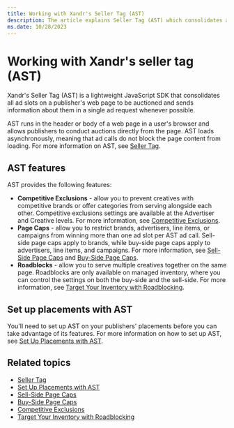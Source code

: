 ```yaml
---
title: Working with Xandr's Seller Tag (AST)
description: The article explains Seller Tag (AST) which consolidates ad slots, enabling efficient auctions. This lightweight JavaScript SDK runs asynchronously.
ms.date: 10/28/2023
---
```


# Working with Xandr's seller tag (AST)

Xandr's Seller Tag (AST) is a lightweight JavaScript SDK that consolidates all ad slots on a publisher's web page
to be auctioned and sends information about them in a single ad request whenever possible.

AST runs in the header or body of a web page in a user's browser and allows publishers to conduct auctions directly from the page. AST loads asynchronously, meaning that ad calls do not block the page content from loading. For more information on AST, see [Seller Tag](../seller-tag/seller-tag.md).

## AST features

AST provides the following features:

- **Competitive Exclusions** - allow you to prevent creatives with competitive brands or offer categories from serving alongside each other. Competitive exclusions settings are available at the Advertiser and Creative levels. For more information, see [Competitive Exclusions](competitive-exclusions.md).
- **Page Caps** - allow you to restrict brands, advertisers, line items, or campaigns from winning more than one ad slot per AST ad call. Sell-side page caps apply to brands, while buy-side page caps apply to advertisers, line items, and campaigns. For more information, see [Sell-Side Page Caps](sell-side-page-caps.md) and [Buy-Side Page Caps](buy-side-page-caps.md).
- **Roadblocks** - allow you to serve multiple creatives together on the same page. Roadblocks are only available on managed inventory, where you can control the settings on both the buy-side and the sell-side. For more information, see [Target Your Inventory with Roadblocking](target-your-inventory-with-roadblocking.md).

## Set up placements with AST

You'll need to set up AST on your publishers' placements before you can take advantage of its features. For more information on how to set up AST, see [Set Up Placements with AST](../seller-tag/set-up-placements-with-ast.md).

## Related topics

- [Seller Tag](../seller-tag/seller-tag.md)
- [Set Up Placements with AST](../seller-tag/set-up-placements-with-ast.md)
- [Sell-Side Page Caps](sell-side-page-caps.md)
- [Buy-Side Page Caps](buy-side-page-caps.md)
- [Competitive Exclusions](competitive-exclusions.md)
- [Target Your Inventory with Roadblocking](target-your-inventory-with-roadblocking.md)